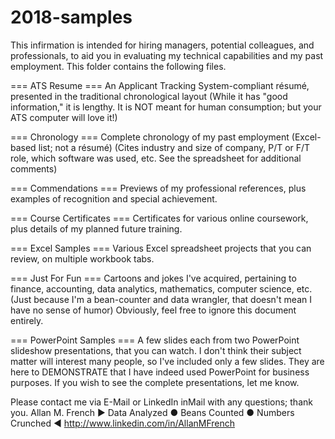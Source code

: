 # 2018-samples

This infirmation is intended for hiring managers, potential colleagues, and professionals, to aid you in evaluating my technical capabilities and my past employment.  This folder contains the following files.


=== ATS Resume ===
An Applicant Tracking System-compliant résumé, presented in the traditional chronological layout
(While it has "good information," it is lengthy.  It is NOT meant for human consumption; but your ATS computer will love it!)


=== Chronology ===
Complete chronology of my past employment (Excel-based list; not a résumé)
(Cites industry and size of company, P/T or F/T role, which software was used, etc.  See the spreadsheet for additional comments)


=== Commendations  ===
Previews of my professional references, plus examples of recognition and special achievement.


=== Course Certificates ===
Certificates for various online coursework, plus details of my planned future training.


=== Excel Samples ===
Various Excel spreadsheet projects that you can review, on multiple workbook tabs.


=== Just For Fun ===
Cartoons and jokes I've acquired, pertaining to finance, accounting, data analytics, mathematics, computer science, etc.
(Just because I'm a bean-counter and data wrangler, that doesn't mean I have no sense of humor)
Obviously, feel free to ignore this document entirely.


=== PowerPoint Samples ===
A few slides each from two PowerPoint slideshow presentations, that you can watch.  I don't think their subject matter will interest many people, so I've included only a few slides.  They are here to DEMONSTRATE that I have indeed used PowerPoint for business purposes.  If you wish to see the complete presentations, let me know.


Please contact me via E-Mail or LinkedIn inMail with any questions; thank you.
Allan M. French
▶ Data Analyzed ● Beans Counted ● Numbers Crunched ◀
<http://www.linkedin.com/in/AllanMFrench>
